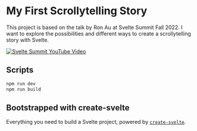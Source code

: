 # My First Scrollytelling Story

This project is based on the talk by Ron Au at Svelte Summit Fall 2022. I want to explore the possibilities and 
different ways to create a scrollytelling story with Svelte. 

[![Svelte Summit YouTube Video](http://img.youtube.com/vi/A8jkJTWacow/0.jpg)](https://www.youtube.com/watch?v=A8jkJTWacow&t=1449s)

## Scripts   

```bash
npm run dev
npm run build
```

## Bootstrapped with create-svelte

Everything you need to build a Svelte project, powered by [`create-svelte`](https://github.com/sveltejs/kit/tree/master/packages/create-svelte).
